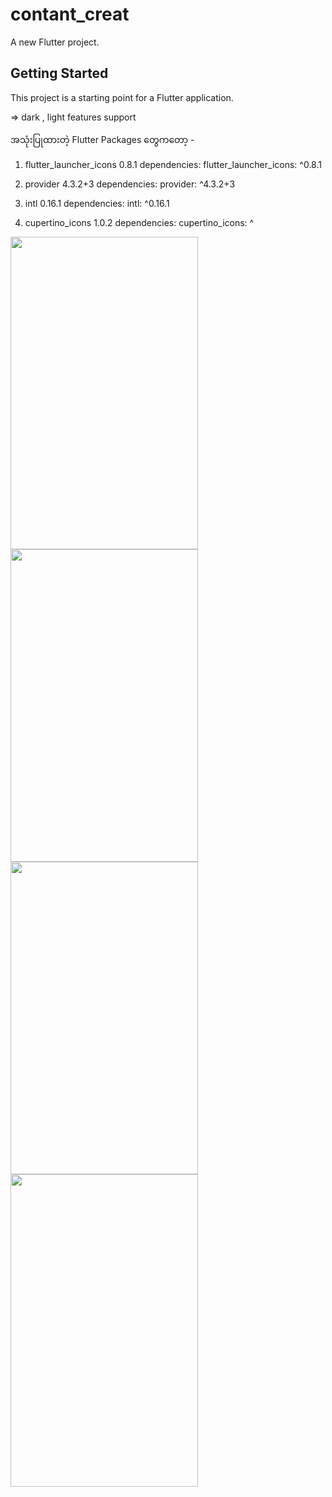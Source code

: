 # contant_creat

A new Flutter project.

## Getting Started

This project is a starting point for a Flutter application.

=> dark , light features support

အသုံးပြုထားတဲ့ Flutter Packages တွေကတော့ -
  
  1. flutter_launcher_icons 0.8.1
      dependencies:
        flutter_launcher_icons: ^0.8.1
  
  2. provider 4.3.2+3
      dependencies:
        provider: ^4.3.2+3

  3. intl 0.16.1
      dependencies:
        intl: ^0.16.1

  4. cupertino_icons 1.0.2
      dependencies:
        cupertino_icons: ^<latest-version>

<span>
<img src="https://user-images.githubusercontent.com/38067432/104413357-98198300-559c-11eb-866c-198f12a6bb0e.png" width="300" height="500">
<img src="https://user-images.githubusercontent.com/38067432/104413364-9c45a080-559c-11eb-9765-236c72d8855b.png" width="300" height="500">
<img src="https://user-images.githubusercontent.com/38067432/104413368-9f409100-559c-11eb-9048-a83c7d7aaf73.png" width="300" height="500">
<img src="https://user-images.githubusercontent.com/38067432/104413375-a23b8180-559c-11eb-8daa-f61f2065412e.png" width="300" height="500">
</span>


